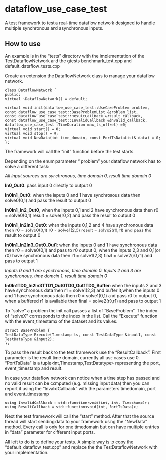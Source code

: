 # dataflow_use_case_test

A test framework to test a real-time dataflow network designed to handle multiple synchronous and asynchronous inputs.

## How to use

An example is in the “tests” directory with the implementation of the TestDataflowNetwork and the gtests
benchmark_test.cpp and default_dataflow_tests.cpp

Create an extension the DataflowNetwork class to manage your dataflow network.

 ```
 class DataflowNetwork {
 public:
 virtual ~DataflowNetwork() = default;

 virtual void init(dataflow_use_case_test::UseCaseProblem problem, const dataflow_use_case_test::BaseProblemList &problem_list,
 const dataflow_use_case_test::ResultCallback &result_callback,
 const dataflow_use_case_test::InvalidCallback &invalid_callback,
 dataflow_use_case_test::TimeDuration max_ts_offset) =0;
 virtual void start() = 0;
 virtual void stop() = 0;
 virtual void NewData(int time_domain, const PortTsDataList& data) = 0;
 };

 ```

The framework will call the “init” function before the test starts.

Depending on the enum parameter “ problem” your dataflow network has to solve a different task:

*All input sources are synchronous, time domain 0, result time domain 0*

**In0_Out0**: pass input 0 directly to output 0

**In0In1_Out0**: when the inputs 0 and 1 have synchronous data then solve0(0,1) and pass the result to output 0

**In0In1_In2_Out0**, when the inputs 0,1 and 2 have synchronous data then r0 = solve0(0,1) result = solve(r0,2) and pass
the result to output 0

**In0In1_In2In3_Out0**: when the inputs 0,1,2 and 4 have synchronous data then r0 = solve0(0,1) r0 = solve1(2,3) result
= solve2(r0,r1) and pass the result to output 0

**In0In1_In2In3_Out0_Out1**: when the inputs 0 and 1 have synchronous data then r0 = solve0(0,1) and pass to r0 output
0; when the inputs 2,3 and 0,1(or r0) have synchronous data then r1 = solve1(2,3) final = solve2(r0,r1) and pass to
output 1

*Inputs 0 and 1 are synchronous, time domain 0. Inputs 2 and 3 are synchronous, time domain 1. result time domain 0*

**In0In1TD0_In2In3TTD1_Out0TD0_Out1TD0_Buffer**: when the inputs 2 and 3 have synchronous data then r1 = solve1(2,3) and
buffer it;when the inputs 0 and 1 have synchronous data then r0 = solve1(0,1) and pass r0 to output 0, when a buffered
r1 is available then final = solve2(r0,r1) and pass to output 1

To “solve” a problem the init call passes a list of “BaseProblem”. The index of “solveX” corresponds to the index in the
list. Call the “Execute” function with the event_timestamp of the dataset and its values.

 ```
struct BaseProblem {
 TestDataType Execute(Timestamp ts, const TestDataType &input1, const TestDataType &input2);
 };
 ```

To pass the result back to the test framework use the “ResultCallback”.
First parameter is the result time domain, currently all use cases use 0.
“PortTsData” is a tuple<int,Timestamp,TestDatatype>  representing the port, event_timestamp and result.

In case your dataflow network can notice when a time step has passed and no valid result can be computed (e.g. missing
input data) then you can report it using the “InvalidCallback” with the parameters timedomain, port and event_timestamp

 ```
using InvalidCallback = std::function<void(int, int, Timestamp)>;
using ResultCallback = std::function<void(int, PortTsData)>;
 ```

Next the test framework will call the “start” method.
After that the source thread will start sending data to your framework using the “NewData” method. Every call is only
for one timedomain but can have multiple entries in “data” parameter for different input ports.

All left to do is to define your tests. A simple way is to copy the “default_dataflow_test.cpp” and replace the the
TestDataflowNetwork with your implementation.